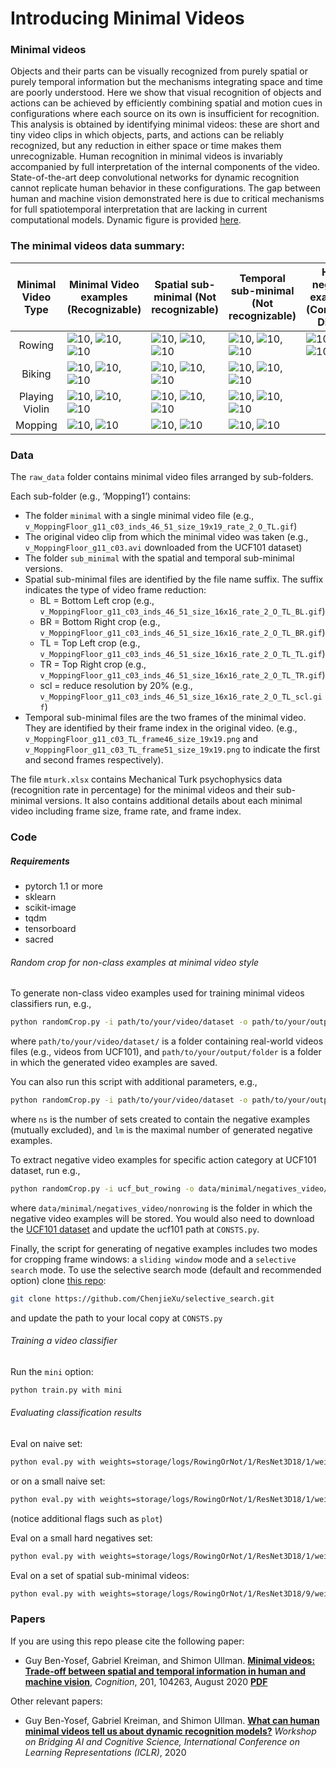 # Introducing Minimal Videos


### Minimal videos
Objects and their parts can be visually recognized from purely spatial or purely temporal information but the 
mechanisms integrating space and time are poorly understood. Here we show that visual recognition of objects and actions 
can be achieved by efficiently combining spatial and motion cues in configurations where each source on its own is 
insufficient for recognition. This analysis is obtained by 
identifying minimal videos: these are short and tiny video clips in which objects, parts, and actions can be reliably recognized, 
but any reduction in either space or time makes them unrecognizable. Human recognition in minimal videos is invariably accompanied by 
full interpretation of the internal components of the video. State-of-the-art deep convolutional networks for dynamic recognition 
cannot replicate human behavior in these configurations. The gap between human and machine vision demonstrated here is due to critical 
mechanisms for full spatiotemporal interpretation that are lacking in current computational models. 
Dynamic figure is provided [here](figures/fig1.mp4).
### The minimal videos data summary:
|Minimal Video Type  | Minimal Video examples (Recognizable) | Spatial sub-minimal (Not recognizable)| Temporal sub-minimal (Not recognizable) | Hard negative examples (Confusing DNNs)|
|:------------------:| ------------------------------------- | ------------------------------------- | --------------------------------------- | -------------------------------------------|
| Rowing             |![10](raw_data/Rowing1/minimal/v_Rowing_g10_c05_inds_56_5_rate_2_O_BR.gif), ![10](raw_data/Rowing6/minimal/v_Rowing_g21_c03_size_30_bbox_99_176_169_246_inds_39_69_rate_2_O.gif), ![10](raw_data/Rowing3/minimal//v_Rowing_g09_c01_size_30_inds_91_123_rate_2_O.gif)       | ![10](raw_data/Rowing1/sub_minimal/v_Rowing_g10_c05_inds_56_5_rate_2_O_BR_TL.gif), ![10](raw_data/Rowing6/sub_minimal/v_Rowing_g21_c03_size_30_bbox_99_176_169_246_inds_39_69_rate_2_actualSize_26_O_TL.gif), ![10](raw_data/Rowing3/sub_minimal/v_Rowing_g09_c01_size_30_bbox_149_190_163_219_inds_91_123_rate_2_O_TR.gif) | ![10](raw_data/Rowing1/sub_minimal/v_Rowing_g10_c05_BR_frame5_size_19x19.png), ![10](raw_data/Rowing6/sub_minimal/v_Rowing_g21_c03_frame39_bbox_99_176_169_246_size_30x30.png), ![10](raw_data/Rowing3/sub_minimal/v_Rowing_g09_c01_frame123_bbox_149_190_163_219_size_30x30.png) | ![10](hardneg/demo_hardneg_rowing/v_CliffDiving_g25_c04_size_30_bbox_23_214_58_249_inds_11_26_rate_2_O.gif), ![10](hardneg/demo_hardneg_rowing/v_Haircut_g25_c04_size_30_bbox_41_175_12_146_inds_25_64_rate_2_O.gif), ![10](hardneg/demo_hardneg_rowing/v_HammerThrow_g25_c05_size_30_bbox_94_222_75_203_inds_29_34_rate_2_O.gif)
| Biking             |![10](raw_data/Biking1/minimal/v_Biking_g15_c04_inds_20_26_size_16x16_rate_2_O_TL_TR.gif), ![10](raw_data/Biking2/minimal/v_Biking_g15_c04_inds_20_26_size_14x14_rate_2_O_BL.gif), ![10](raw_data/Biking3/minimal/v_Biking_g03_c01_size_20_inds_113_120_rate_2_O.gif)       | ![10](raw_data/Biking1/sub_minimal/v_Biking_g15_c04_inds_20_26_size_14x14_rate_2_O_TL_TR_BR.gif), ![10](raw_data/Biking2/sub_minimal/v_Biking_g15_c04_inds_20_26_size_12x12_rate_2_O_BL_scl.gif), ![10](raw_data/Biking3/sub_minimal/v_Biking_g03_c01_inds_113_120_size_17x17_rate_2_O_BR.gif)| ![10](raw_data/Biking1/sub_minimal/v_Biking_g15_c04_TL_TR_frame20_size_16x16.png), ![10](raw_data/Biking2/sub_minimal/v_Biking_g15_c04_BL_frame26_size_14x14.png), ![10](raw_data/Biking3/sub_minimal/v_Biking_g03_c01_frame120_size_20x20.png) |
| Playing Violin     |![10](raw_data/PlayingViolin1/minimal/v_PlayingViolin_g11_c02_inds_16_26_size_14x14_rate_4_O_scl_BL.gif), ![10](raw_data/PlayingViolin2/minimal/v_PlayingViolin_g22_c04_inds_16_21_size_12x12_rate_5_O_BR.gif), ![10](raw_data/PlayingViolin3/minimal/v_PlayingViolin_g15_c04_inds_30_36_size_15x15_rate_2_O_BR_BL.gif)       | ![10](raw_data/PlayingViolin1/sub_minimal/v_PlayingViolin_g11_c02_inds_16_26_size_12x12_rate_4_O_scl_BL_TL.gif), ![10](raw_data/PlayingViolin2/sub_minimal/v_PlayingViolin_g22_c04_inds_16_21_size_10x10_rate_5_O_BR_TR.gif), ![10](raw_data/PlayingViolin3/sub_minimal/v_PlayingViolin_g15_c04_inds_30_36_size_13x13_rate_2_O_BR_BL_TL.gif) | ![10](raw_data/PlayingViolin1/sub_minimal/v_PlayingViolin_g11_c02_scl_BL_frame26_size_14x14.png), ![10](raw_data/PlayingViolin2/sub_minimal/v_PlayingViolin_g22_c04_BR_frame16_size_12x12.png), ![10](raw_data/PlayingViolin3/sub_minimal/v_PlayingViolin_g15_c04_BR_BL_frame30_size_15x15.png)|
| Mopping            |![10](raw_data/Mopping1/minimal/v_MoppingFloor_g11_c03_inds_46_51_size_19x19_rate_2_O_TL.gif), ![10](raw_data/Mopping2/minimal/v_MoppingFloor_g11_c01_size_30_bbox_28_218_45_235_inds_18_44_rate_2_actualSize_26_size__O_TR.gif)      | ![10](raw_data/Mopping1/sub_minimal/v_MoppingFloor_g11_c03_inds_46_51_size_16x16_rate_2_O_TL_scl.gif), ![10](raw_data/Mopping2/sub_minimal/v_MoppingFloor_g11_c01_size_30_bbox_28_218_45_235_inds_18_44_rate_2_actualSize_23_size__O_TR_BL.gif)      | ![10](raw_data/Mopping1/sub_minimal/v_MoppingFloor_g11_c03_TL_frame46_size_19x19.png), ![10](raw_data/Mopping1/sub_minimal/v_MoppingFloor_g11_c03_TL_frame51_size_19x19.png)|


### Data
The `raw_data` folder contains minimal video files arranged by sub-folders. 
 
Each sub-folder (e.g., ‘Mopping1’) contains:
* The folder `minimal` with a single minimal video file 
(e.g., `v_MoppingFloor_g11_c03_inds_46_51_size_19x19_rate_2_O_TL.gif`)
* The original video clip from which the minimal video was taken
(e.g., `v_MoppingFloor_g11_c03.avi` downloaded from the UCF101 dataset)
* The folder `sub_minimal` with the spatial and temporal sub-minimal versions. 
* Spatial sub-minimal files are identified by the file name suffix. The suffix indicates the type of video frame reduction:
    * BL = Bottom Left crop (e.g., `v_MoppingFloor_g11_c03_inds_46_51_size_16x16_rate_2_O_TL_BL.gif`)
    * BR = Bottom Right crop (e.g., `v_MoppingFloor_g11_c03_inds_46_51_size_16x16_rate_2_O_TL_BR.gif`)
    * TL = Top Left crop (e.g., `v_MoppingFloor_g11_c03_inds_46_51_size_16x16_rate_2_O_TL_TL.gif`)
    * TR = Top Right crop (e.g., `v_MoppingFloor_g11_c03_inds_46_51_size_16x16_rate_2_O_TL_TR.gif`)
    * scl = reduce resolution by 20% (e.g., `v_MoppingFloor_g11_c03_inds_46_51_size_16x16_rate_2_O_TL_scl.gif`)
* Temporal sub-minimal files are the two frames of the minimal video. They are identified by their frame index in the original video. 
(e.g., `v_MoppingFloor_g11_c03_TL_frame46_size_19x19.png` and `v_MoppingFloor_g11_c03_TL_frame51_size_19x19.png` to indicate the first and second frames respectively).

The file `mturk.xlsx` contains Mechanical Turk psychophysics data (recognition rate in percentage) for the minimal videos and their sub-minimal versions. 
It also contains additional details about each minimal video including frame size, frame rate, and frame index. 


### Code

##### Requirements
* pytorch 1.1 or more
* sklearn
* scikit-image
* tqdm
* tensorboard
* sacred

###### Random crop for non-class examples at minimal video style 
To generate non-class video examples used for training minimal videos classifiers run, e.g.,
```bash
python randomCrop.py -i path/to/your/video/dataset -o path/to/your/output/folder
```
where `path/to/your/video/dataset/` is a folder containing real-world videos files (e.g., videos from UCF101), and 
`path/to/your/output/folder` is a folder in which the generated video examples are saved.  

You can also run this script with additional parameters, e.g.,  
```bash
python randomCrop.py -i path/to/your/video/dataset -o path/to/your/output/folder -ns 10 -lm 400
```
where `ns` is the number of sets created to contain the negative examples (mutually excluded), and `lm` is the maximal number of generated 
negative examples.   

To extract negative video examples for specific action category at UCF101 dataset, run e.g.,
```bash
python randomCrop.py -i ucf_but_rowing -o data/minimal/negatives_video/nonrowing -ns 1 -lm 100000000 -fi 2
```
where `data/minimal/negatives_video/nonrowing` is the folder in which the negative video examples will be stored. You would also need to 
download the [UCF101 dataset](https://www.crcv.ucf.edu/data/UCF101.php) and update the ucf101 path at `CONSTS.py`.

Finally, the script for generating of negative examples includes two modes for cropping frame windows: 
a `sliding window` mode and a `selective search` mode.
To use the selective search mode (default and recommended option) clone [this repo](https://github.com/ChenjieXu/selective_search.git):
```bash
git clone https://github.com/ChenjieXu/selective_search.git
```
and update the path to your local copy at `CONSTS.py`

###### Training a video classifier
Run the `mini` option:
```bash
python train.py with mini
```

###### Evaluating classification results 
Eval on naive set:
```bash
python eval.py with weights=storage/logs/RowingOrNot/1/ResNet3D18/1/weights_RowingOrNot_ResNet3D18_best.pth
``` 
or on a small naive set:
```bash
python eval.py with weights=storage/logs/RowingOrNot/1/ResNet3D18/1/weights_RowingOrNot_ResNet3D18_best.pth subset=277
```
(notice additional flags such as `plot`)

Eval on a small hard negatives set:
```bash
python eval.py with weights=storage/logs/RowingOrNot/1/ResNet3D18/1/weights_RowingOrNot_ResNet3D18_best.pth hard
```

Eval on a set of spatial sub-minimal videos:
```bash
python eval.py with weights=storage/logs/RowingOrNot/1/ResNet3D18/9/weights_RowingOrNot_ResNet3D18_best.pth submirc
```

### Papers
If you are using this repo please cite the following paper:
* Guy Ben-Yosef, Gabriel Kreiman, and Shimon Ullman. [**Minimal videos: Trade-off between spatial and temporal information in human and machine vision**](https://doi.org/10.1016/j.cognition.2020.104263), *Cognition*, 201, 104263, August 2020
[**PDF**](https://www.researchgate.net/publication/340796972_Minimal_videos_Trade-off_between_spatial_and_temporal_information_in_human_and_machine_vision)

Other relevant papers:          
* Guy Ben-Yosef, Gabriel Kreiman, and Shimon Ullman. [**What can human minimal videos tell us about dynamic recognition models?**](https://baicsworkshop.github.io/pdf/BAICS_1.pdf) *Workshop on Bridging AI and Cognitive Science, International Conference on Learning Representations (ICLR)*, 2020 
